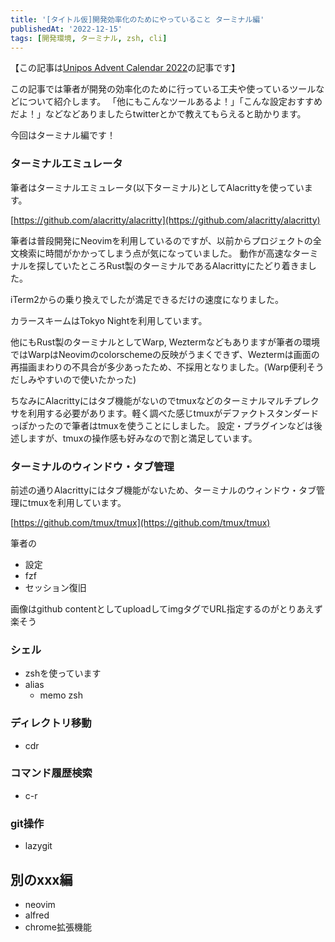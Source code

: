 ```yaml
---
title: '[タイトル仮]開発効率化のためにやっていること ターミナル編'
publishedAt: '2022-12-15'
tags: [開発環境, ターミナル, zsh, cli]
---
```


【この記事は[Unipos Advent Calendar 2022](https://qiita.com/advent-calendar/2022/unipos)の記事です】

この記事では筆者が開発の効率化のために行っている工夫や使っているツールなどについて紹介します。
「他にもこんなツールあるよ！」「こんな設定おすすめだよ！」などなどありましたらtwitterとかで教えてもらえると助かります。

今回はターミナル編です！

### ターミナルエミュレータ
筆者はターミナルエミュレータ(以下ターミナル)としてAlacrittyを使っています。

[https://github.com/alacritty/alacritty](https://github.com/alacritty/alacritty)

筆者は普段開発にNeovimを利用しているのですが、以前からプロジェクトの全文検索に時間がかかってしまう点が気になっていました。
動作が高速なターミナルを探していたところRust製のターミナルであるAlacrittyにたどり着きました。

iTerm2からの乗り換えでしたが満足できるだけの速度になりました。

カラースキームはTokyo Nightを利用しています。

他にもRust製のターミナルとしてWarp, Weztermなどもありますが筆者の環境ではWarpはNeovimのcolorschemeの反映がうまくできず、Weztermは画面の再描画まわりの不具合が多少あったため、不採用となりました。(Warp便利そうだしみやすいので使いたかった)

ちなみにAlacrittyにはタブ機能がないのでtmuxなどのターミナルマルチプレクサを利用する必要があります。軽く調べた感じtmuxがデファクトスタンダードっぽかったので筆者はtmuxを使うことにしました。
設定・プラグインなどは後述しますが、tmuxの操作感も好みなので割と満足しています。

### ターミナルのウィンドウ・タブ管理
前述の通りAlacrittyにはタブ機能がないため、ターミナルのウィンドウ・タブ管理にtmuxを利用しています。

[https://github.com/tmux/tmux](https://github.com/tmux/tmux)

筆者の

- 設定
- fzf
- セッション復旧

画像はgithub contentとしてuploadしてimgタグでURL指定するのがとりあえず楽そう

### シェル
- zshを使っています
- alias
  - memo zsh

### ディレクトリ移動
- cdr

### コマンド履歴検索
- c-r

### git操作
- lazygit

## 別のxxx編
- neovim
- alfred
- chrome拡張機能
